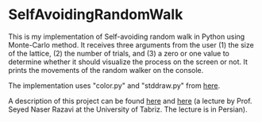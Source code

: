 # SelfAvoidingRandomWalk
This is my implementation of Self-avoiding random walk in Python using Monte-Carlo method. It receives three arguments from the user (1) the size of the lattice, (2) the number of trials, and (3) a zero or one value to determine whether it should visualize the process on the screen or not.
It prints the movements of the random walker on the console.

The implementation uses "color.py" and "stddraw.py" from [here](https://introcs.cs.princeton.edu/python/code/).

A description of this project can be found [here](https://en.wikipedia.org/wiki/Self-avoiding_walk) and [here](https://www.youtube.com/watch?v=nLaw8ageZnA) (a lecture by Prof. Seyed Naser Razavi at the University of Tabriz. The lecture is in Persian).
